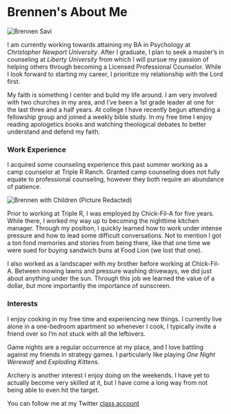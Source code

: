 # Brennen's About Me

![Brennen Savi](https://brenanabread99.github.io/Brenanabread/images/ProfileImage3.jpg)

I am currently working towards attaining my BA in Psychology at _Christopher Newport University_. After I graduate, I plan to seek a master’s in counseling at _Liberty University_ from which I will pursue my passion of helping others through becoming a Licensed Professional Counselor. While I look forward to starting my career, I prioritize my relationship with the Lord first. 

My faith is something I center and build my life around. I am very involved with two churches in my area, and I’ve been a 1st grade leader at one for the last three and a half years. At college I have recently begun attending a fellowship group and joined a weekly bible study. In my free time I enjoy reading apologetics books and watching theological debates to better understand and defend my faith.

### Work Experience
I acquired some counseling experience this past summer working as a camp counselor at Triple R Ranch. Granted camp counseling does not fully equate to professional counseling, however they both require an abundance of patience.

![Brennen with Children](https://brenanabread99.github.io/Brenanabread/images/Kidspicture4.jpg) (Picture Redacted)

Prior to working at Triple R, I was employed by Chick-Fil-A for five years. While there, I worked my way up to becoming the nighttime kitchen manager. Through my position, I quickly learned how to work under intense pressure and how to lead some difficult conversations. Not to mention I got a ton fond memories and stories from being there, like that one time we were sued for buying sandwich buns at Food Lion (we lost that one).

I also worked as a landscaper with my brother before working at Chick-Fil-A. Between mowing lawns and pressure washing driveways, we did just about anything under the sun. Through this job we learned the value of a dollar, but more importantly the importance of sunscreen.

### Interests
I enjoy cooking in my free time and experiencing new things. I currently live alone in a one-bedroom apartment so whenever I cook, I typically invite a friend over so I’m not stuck with all the leftovers.

Game nights are a regular occurrence at my place, and I love battling against my friends in strategy games. I particularly like playing _One Night Werewolf_ and _Exploding Kittens_. 

Archery is another interest I enjoy doing on the weekends. I have yet to actually become very skilled at it, but I have come a long way from not being able to even hit the target.

You can follow me at my Twitter [class account](https://twitter.com/Brenanabread99)
